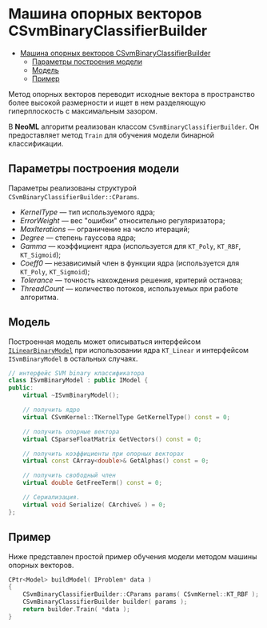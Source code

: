 # Машина опорных векторов CSvmBinaryClassifierBuilder

- [Машина опорных векторов CSvmBinaryClassifierBuilder](#машина-опорных-векторов-csvmbinaryclassifierbuilder)
	- [Параметры построения модели](#параметры-построения-модели)
	- [Модель](#модель)
	- [Пример](#пример)

Метод опорных векторов переводит исходные вектора в пространство более высокой размерности и ищет в нем разделяющую гиперплоскость с максимальным зазором.

В **NeoML** алгоритм реализован классом `CSvmBinaryClassifierBuilder`. Он предоставляет метод `Train` для обучения модели бинарной классификации.

## Параметры построения модели

Параметры реализованы структурой `CSvmBinaryClassifierBuilder::CParams`.

- *KernelType* — тип используемого ядра;
- *ErrorWeight* — вес "ошибки" относительно регуляризатора;
- *MaxIterations* — ограничение на число итераций;
- *Degree* — степень гауссова ядра;
- *Gamma* — коэффициент ядра (используется для `KT_Poly`, `KT_RBF`, `KT_Sigmoid`);
- *Coeff0* — независимый член в функции ядра (используется для `KT_Poly`, `KT_Sigmoid`);
- *Tolerance* — точность нахождения решения, критерий останова;
- *ThreadCount* — количество потоков, используемых при работе алгоритма.

## Модель

Построенная модель может описываться интерфейсом [`ILinearBinaryModel`](Linear.md#для-классификации) при использовании ядра `KT_Linear` и интерфейсом `ISvmBinaryModel` в остальных случаях.

```c++
// интерфейс SVM binary классификатора
class ISvmBinaryModel : public IModel {
public:
	virtual ~ISvmBinaryModel();

	// получить ядро
	virtual CSvmKernel::TKernelType GetKernelType() const = 0;

	// получить опорные вектора
	virtual CSparseFloatMatrix GetVectors() const = 0;

	// получить коэффициенты при опорных векторах
	virtual const CArray<double>& GetAlphas() const = 0;

	// получить свободный член
	virtual double GetFreeTerm() const = 0;

	// Сериализация.
	virtual void Serialize( CArchive& ) = 0;
};
```

## Пример

Ниже представлен простой пример обучения модели методом машины опорных векторов.

```c++
CPtr<Model> buildModel( IProblem* data )
{
	CSvmBinaryClassifierBuilder::CParams params( CSvmKernel::KT_RBF );
	CSvmBinaryClassifierBuilder builder( params );
	return builder.Train( *data );
}
```